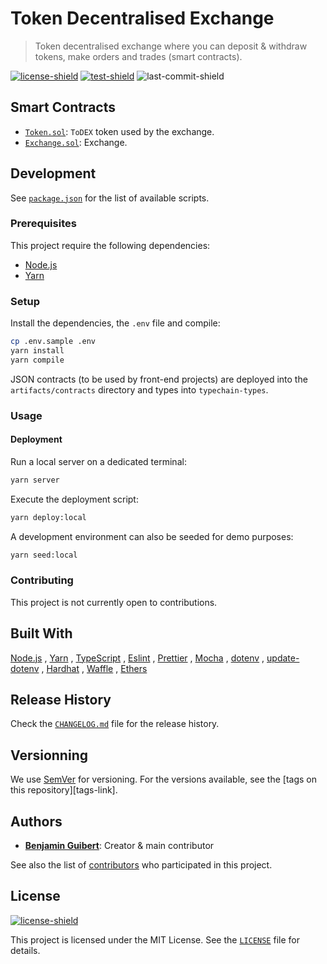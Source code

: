 # Token Decentralised Exchange

> Token decentralised exchange where you can deposit & withdraw tokens, make
> orders and trades (smart contracts).

[![license-shield][]](LICENSE)
[![test-shield][]][test-link]
![last-commit-shield][]

## Smart Contracts

- [`Token.sol`](contracts/Token.sol): `ToDEX` token used by the exchange.
- [`Exchange.sol`](contracts/Exchange.sol): Exchange.

## Development

See [`package.json`](package.json) for the list of available scripts.

### Prerequisites

This project require the following dependencies:

- [Node.js](https://nodejs.org)
- [Yarn](https://yarnpkg.com)

### Setup

Install the dependencies, the `.env` file and compile:

```bash
cp .env.sample .env
yarn install
yarn compile
```

JSON contracts (to be used by front-end projects) are deployed into the
`artifacts/contracts` directory and types into `typechain-types`.

### Usage

#### Deployment

Run a local server on a dedicated terminal:

```bash
yarn server
```

Execute the deployment script:

```bash
yarn deploy:local
```

A development environment can also be seeded for demo purposes:

```bash
yarn seed:local
```

### Contributing

This project is not currently open to contributions.

## Built With

[Node.js](https://nodejs.org)
, [Yarn](https://yarnpkg.com)
, [TypeScript](https://www.typescriptlang.org)
, [Eslint](https://eslint.org)
, [Prettier](https://prettier.io)
, [Mocha](https://mochajs.org)
, [dotenv](https://github.com/motdotla/dotenv)
, [update-dotenv](https://github.com/bkeepers/update-dotenv)
, [Hardhat](https://hardhat.org)
, [Waffle](https://getwaffle.io)
, [Ethers](https://docs.ethers.io/)

## Release History

Check the [`CHANGELOG.md`](CHANGELOG.md) file for the release history.

## Versionning

We use [SemVer](http://semver.org/) for versioning. For the versions available,
see the [tags on this repository][tags-link].

## Authors

- **[Benjamin Guibert](https://github.com/benjamin-guibert)**: Creator & main
  contributor

See also the list of [contributors][contributors-link] who participated in this
project.

## License

[![license-shield][]](LICENSE)

This project is licensed under the MIT License. See the [`LICENSE`](LICENSE)
file for details.

[contributors-link]: https://github.com/benjamin-guibert/todex-contracts/contributors
[license-shield]: https://img.shields.io/github/license/benjamin-guibert/todex-contracts.svg
[test-shield]: https://img.shields.io/github/workflow/status/benjamin-guibert/todex-contracts/Test
[test-link]: https://github.com/benjamin-guibert/todex-contracts/actions/workflows/test.yml
[last-commit-shield]: https://img.shields.io/github/last-commit/benjamin-guibert/todex-contracts
